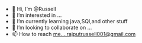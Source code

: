 - 👋 Hi, I’m @Russell
- 👀 I’m interested in ...
- 🌱 I’m currently learning java,SQl,and other stuff
- 💞️ I’m looking to collaborate on ...
- 📫 How to reach me....rajputrussell001@gmail.com

<!---
Russell/Russell is a ✨ special ✨ repository because its `README.md` (this file) appears on your GitHub profile.
You can click the Preview link to take a look at your changes.
--->

